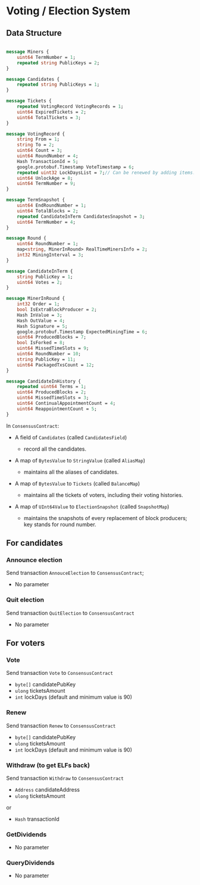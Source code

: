 # Voting / Election System

## Data Structure

```Protobuf

message Miners {
    uint64 TermNumber = 1;
    repeated string PublicKeys = 2;
}

message Candidates {
    repeated string PublicKeys = 1;
}

message Tickets {
    repeated VotingRecord VotingRecords = 1;
    uint64 ExpiredTickets = 2;
    uint64 TotalTickets = 3;
}

message VotingRecord {
    string From = 1;
    string To = 2;
    uint64 Count = 3;
    uint64 RoundNumber = 4;
    Hash TransactionId = 5;
    google.protobuf.Timestamp VoteTimestamp = 6;
    repeated uint32 LockDaysList = 7;// Can be renewed by adding items.
    uint64 UnlockAge = 8;
    uint64 TermNumber = 9;
}

message TermSnapshot {
    uint64 EndRoundNumber = 1;
    uint64 TotalBlocks = 2;
    repeated CandidateInTerm CandidatesSnapshot = 3;
    uint64 TermNumber = 4;
}

message Round {
    uint64 RoundNumber = 1;
    map<string, MinerInRound> RealTimeMinersInfo = 2;
    int32 MiningInterval = 3;
}

message CandidateInTerm {
    string PublicKey = 1;
    uint64 Votes = 2;
}

message MinerInRound {
    int32 Order = 1;
    bool IsExtraBlockProducer = 2;
    Hash InValue = 3;
    Hash OutValue = 4;
    Hash Signature = 5;
    google.protobuf.Timestamp ExpectedMiningTime = 6;
    uint64 ProducedBlocks = 7;
    bool IsForked = 8;
    uint64 MissedTimeSlots = 9;
    uint64 RoundNumber = 10;
    string PublicKey = 11;
    uint64 PackagedTxsCount = 12;
}

message CandidateInHistory {
    repeated uint64 Terms = 1;
    uint64 ProducedBlocks = 2;
    uint64 MissedTimeSlots = 3;
    uint64 ContinualAppointmentCount = 4;
    uint64 ReappointmentCount = 5;
}
```

In `ConsensusContract`:

- A field of `Candidates` (called `CandidatesField`)
  - record all the candidates.

- A map of `BytesValue` to `StringValue` (called `AliasMap`)
  - maintains all the aliases of candidates.

- A map of `BytesValue` to `Tickets` (called `BalanceMap`)
  - maintains all the tickets of voters, including their voting histories.

- A map of `UInt64Value` to `ElectionSnapshot` (called `SnapshotMap`)
  - maintains the snapshots of every replacement of block producers; key stands for round number.
  
## For candidates

### Announce election
Send transaction `AnnouceElection` to `ConsensusContract`;
- No parameter

### Quit election
Send transaction `QuitElection` to `ConsensusContract`
- No parameter

## For voters

### Vote
Send transaction `Vote` to `ConsensusContract`
- `byte[]` candidatePubKey
- `ulong` ticketsAmount
- `int` lockDays (default and minimum value is 90)

### Renew
Send transaction `Renew` to `ConsensusContract`
- `byte[]` candidatePubKey
- `ulong` ticketsAmount
- `int` lockDays (default and minimum value is 90)

### Withdraw (to get ELFs back)
Send transaction `Withdraw` to `ConsensusContract`
- `Address` candidateAddress
- `ulong` ticketsAmount

or 

- `Hash` transactionId

### GetDividends
- No parameter

### QueryDividends
- No parameter